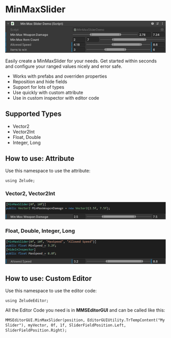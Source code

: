 # MinMaxSlider
![Vector2 Example](Readme/AllSlidersReference.png)

Easily create a MinMaxSlider for your needs. Get started within seconds and configure your ranged values nicely and error safe.
 - Works with prefabs and overriden properties
 - Reposition and hide fields
 - Support for lots of types
 - Use quickly with custom attribute
 - Use in custom inspector with editor code

## Supported Types
 - Vector2
 - Vector2Int
 - Float, Double
 - Integer, Long

## How to use: Attribute
Use this namespace to use the attribute:
```CSharp
using Zelude;
```

### Vector2, Vector2Int
![Vector2 Example](Readme/Vector2.png)

### Float, Double, Integer, Long
![Vector2 Example](Readme/Float.png)

## How to use: Custom Editor
Use this namespace to use the editor code:
```CSharp
using ZeludeEditor;
```
All the Editor Code you need is in **MMSEditorGUI** and can be called like this:
```CSharp
MMSEditorGUI.MinMaxSlider(position, EditorGUIUtility.TrTempContent("My Slider"), myVector, 0f, 1f, SliderFieldPosition.Left, SliderFieldPosition.Right);
```
